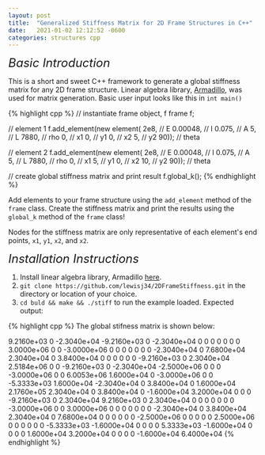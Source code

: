 ```yaml
---
layout: post
title:  "Generalized Stiffness Matrix for 2D Frame Structures in C++"
date:   2021-01-02 12:12:52 -0600
categories: structures cpp
---
```

*<font size="5"> Basic Introduction</font>*

This is a short and sweet C++ framework to generate a global stiffness matrix for any 2D frame structure. Linear algebra library, [Armadillo][arma-docs], was used for matrix generation. Basic user input looks like this in `int main()`

{% highlight cpp %}
// instantiate frame object, f 
frame f; 

// element 1 
f.add_element(new element(
    2e8,        // E
    0.00048,    // I 
    0.075,      // A
    5,          // L
    7880,       // rho
    0,          // x1
    0,          // y1
    0,          // x2
    5,          // y2
    90));       // theta

// element 2 
f.add_element(new element(
    2e8,        // E
    0.00048,    // I 
    0.075,      // A
    5,          // L
    7880,       // rho
    0,          // x1
    5,          // y1
    0,          // x2
    10,         // y2
    90));       // theta

// create global stiffness matrix and print result
f.global_k();
{% endhighlight %}

Add elements to your frame structure using the `add_element` method of the `frame` class. Create the stiffness matrix and print the results using the `global_k` method of the `frame` class!

Nodes for the stiffness matrix are only representative of each element's end points, `x1`, `y1`, `x2`, and `x2`. 

*<font size="5"> Installation Instructions</font>*
1. Install linear algebra library, Armadillo [here][arma-download].
2. `git clone https://github.com/lewisj34/2DFrameStiffness.git` in the directory or location of your choice.
3. `cd buld && make && ./stiff` to run the example loaded. Expected output: 

{% highlight cpp %}
The global stifness matrix is shown below:

   9.2160e+03            0  -2.3040e+04  -9.2160e+03            0  -2.3040e+04            0            0            0            0            0            0
            0   3.0000e+06            0            0  -3.0000e+06            0            0            0            0            0            0            0
  -2.3040e+04            0   7.6800e+04   2.3040e+04            0   3.8400e+04            0            0            0            0            0            0
  -9.2160e+03            0   2.3040e+04   2.5184e+06            0            0  -9.2160e+03            0  -2.3040e+04  -2.5000e+06            0            0
            0  -3.0000e+06            0            0   6.0053e+06   1.6000e+04            0  -3.0000e+06            0            0  -5.3333e+03   1.6000e+04
  -2.3040e+04            0   3.8400e+04            0   1.6000e+04   2.1760e+05   2.3040e+04            0   3.8400e+04            0  -1.6000e+04   3.2000e+04
            0            0            0  -9.2160e+03            0   2.3040e+04   9.2160e+03            0   2.3040e+04            0            0            0
            0            0            0            0  -3.0000e+06            0            0   3.0000e+06            0            0            0            0
            0            0            0  -2.3040e+04            0   3.8400e+04   2.3040e+04            0   7.6800e+04            0            0            0
            0            0            0  -2.5000e+06            0            0            0            0            0   2.5000e+06            0            0
            0            0            0            0  -5.3333e+03  -1.6000e+04            0            0            0            0   5.3333e+03  -1.6000e+04
            0            0            0            0   1.6000e+04   3.2000e+04            0            0            0            0  -1.6000e+04   6.4000e+04
{% endhighlight %}

[arma-docs]: http://arma.sourceforge.net/docs.html#set_size
[arma-download]: http://arma.sourceforge.net/download.html
[src]: https://github.com/lewisj34/2DFrameStiffness
